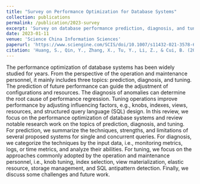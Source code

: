```yaml
---
title: "Survey on Performance Optimization for Database Systems"
collection: publications
permalink: /publication/2023-survey
excerpt: 'Survey on database performance prediction, diagnosis, and tuning.'
date: 2023-01-11
venue: 'Science China Information Sciences'
paperurl: 'https://www.sciengine.com/SCIS/doi/10.1007/s11432-021-3578-6'
citation: 'Huang, S., Qin, Y., Zhang, X., Tu, Y., Li, Z., & Cui, B. (2023). Survey on performance optimization for database systems. Science China Information Sciences, 66(2), 121102.'
---
```

The performance optimization of database systems has been widely studied for years. From the perspective of the operation and maintenance personnel, it mainly includes three topics: prediction, diagnosis, and tuning. The prediction of future performance can guide the adjustment of configurations and resources. The diagnosis of anomalies can determine the root cause of performance regression. Tuning operations improve performance by adjusting influencing factors, e.g., knobs, indexes, views, resources, and structured query language (SQL) design. In this review, we focus on the performance optimization of database systems and review notable research work on the topics of prediction, diagnosis, and tuning. For prediction, we summarize the techniques, strengths, and limitations of several proposed systems for single and concurrent queries. For diagnosis, we categorize the techniques by the input data, i.e., monitoring metrics, logs, or time metrics, and analyze their abilities. For tuning, we focus on the approaches commonly adopted by the operation and maintenance personnel, i.e., knob tuning, index selection, view materialization, elastic resource, storage management, and SQL antipattern detection. Finally, we discuss some challenges and future work.